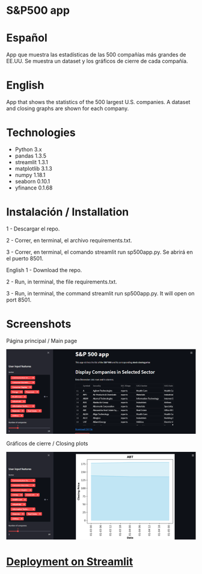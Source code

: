 # S&P500 app

# Español
App que muestra las estadísticas de las 500 compañías más grandes de EE.UU.
Se muestra un dataset y los gráficos de cierre de cada compañía.

# English
App that shows the statistics of the 500 largest U.S. companies.
A dataset and closing graphs are shown for each company.

# Technologies
* Python 3.x
* pandas 1.3.5
* streamlit 1.3.1
* matplotlib 3.1.3
* numpy 1.18.1
* seaborn 0.10.1
* yfinance 0.1.68

# Instalación / Installation
1 - Descargar el repo.

2 - Correr, en terminal, el archivo requirements.txt.

3 - Correr, en terminal, el comando streamlit run sp500app.py. Se abrirá en el puerto 8501.

English
1 - Download the repo.

2 - Run, in terminal, the file requirements.txt.

3 - Run, in terminal, the command streamlit run sp500app.py. It will open on port 8501.

# Screenshots

Página principal / Main page

![Algorithm schema](./images/mainmenu.png)

Gráficos de cierre / Closing plots

![Algorithm schema](./images/plots.png)

# [Deployment on Streamlit](https://share.streamlit.io/celesvi/streamlit-twelve-apps/main/eda_sp500/sp500app.py)
